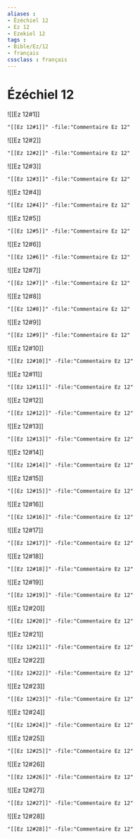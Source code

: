 ```yaml
---
aliases : 
- Ézéchiel 12
- Ez 12
- Ezekiel 12
tags : 
- Bible/Ez/12
- français
cssclass : français
---
```


# Ézéchiel 12

![[Ez 12#1]]

```query
"[[Ez 12#1]]" -file:"Commentaire Ez 12"
```

![[Ez 12#2]]

```query
"[[Ez 12#2]]" -file:"Commentaire Ez 12"
```

![[Ez 12#3]]

```query
"[[Ez 12#3]]" -file:"Commentaire Ez 12"
```

![[Ez 12#4]]

```query
"[[Ez 12#4]]" -file:"Commentaire Ez 12"
```

![[Ez 12#5]]

```query
"[[Ez 12#5]]" -file:"Commentaire Ez 12"
```

![[Ez 12#6]]

```query
"[[Ez 12#6]]" -file:"Commentaire Ez 12"
```

![[Ez 12#7]]

```query
"[[Ez 12#7]]" -file:"Commentaire Ez 12"
```

![[Ez 12#8]]

```query
"[[Ez 12#8]]" -file:"Commentaire Ez 12"
```

![[Ez 12#9]]

```query
"[[Ez 12#9]]" -file:"Commentaire Ez 12"
```

![[Ez 12#10]]

```query
"[[Ez 12#10]]" -file:"Commentaire Ez 12"
```

![[Ez 12#11]]

```query
"[[Ez 12#11]]" -file:"Commentaire Ez 12"
```

![[Ez 12#12]]

```query
"[[Ez 12#12]]" -file:"Commentaire Ez 12"
```

![[Ez 12#13]]

```query
"[[Ez 12#13]]" -file:"Commentaire Ez 12"
```

![[Ez 12#14]]

```query
"[[Ez 12#14]]" -file:"Commentaire Ez 12"
```

![[Ez 12#15]]

```query
"[[Ez 12#15]]" -file:"Commentaire Ez 12"
```

![[Ez 12#16]]

```query
"[[Ez 12#16]]" -file:"Commentaire Ez 12"
```

![[Ez 12#17]]

```query
"[[Ez 12#17]]" -file:"Commentaire Ez 12"
```

![[Ez 12#18]]

```query
"[[Ez 12#18]]" -file:"Commentaire Ez 12"
```

![[Ez 12#19]]

```query
"[[Ez 12#19]]" -file:"Commentaire Ez 12"
```

![[Ez 12#20]]

```query
"[[Ez 12#20]]" -file:"Commentaire Ez 12"
```

![[Ez 12#21]]

```query
"[[Ez 12#21]]" -file:"Commentaire Ez 12"
```

![[Ez 12#22]]

```query
"[[Ez 12#22]]" -file:"Commentaire Ez 12"
```

![[Ez 12#23]]

```query
"[[Ez 12#23]]" -file:"Commentaire Ez 12"
```

![[Ez 12#24]]

```query
"[[Ez 12#24]]" -file:"Commentaire Ez 12"
```

![[Ez 12#25]]

```query
"[[Ez 12#25]]" -file:"Commentaire Ez 12"
```

![[Ez 12#26]]

```query
"[[Ez 12#26]]" -file:"Commentaire Ez 12"
```

![[Ez 12#27]]

```query
"[[Ez 12#27]]" -file:"Commentaire Ez 12"
```

![[Ez 12#28]]

```query
"[[Ez 12#28]]" -file:"Commentaire Ez 12"
```


